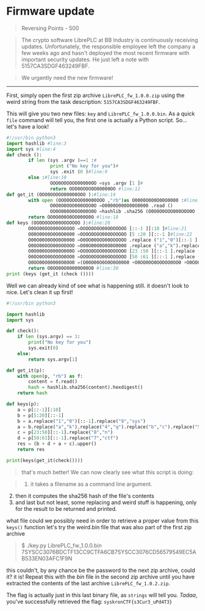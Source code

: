 # Firmware update

>Reversing
Points - 500


>The crypto software LibrePLC at BB Industry is continuously receiving updates. Unfortunately, the responsible employee left the company a few weeks ago and hasn't deployed the most recent firmware with important security updates. He just left a note with 5157CA3SDGF463249FBF.

>We urgently need the new firmware!

---

First, simply open the first zip archive `LibrePLC_fw_1.0.0.zip` using the weird string from the task description: `5157CA3SDGF463249FBF`.

This will give you two new files: `key` and `LibrePLC_fw_1.0.0.bin`. As a quick `file` command will tell you, the first one is actually a Python script. So... let's have a look!

```py
#!/usr/bin python3
import hashlib #line:3
import sys #line:4
def check ():
        if len (sys .argv )==1 :#
                print ("No key for you")#
                sys .exit (0 )#line:9
        else :#line:10
                OOO0OOOOOO00000OO =sys .argv [1 ]#
                return OOO0OOOOOO00000OO #line:12
def get_it (OOO0OOOOO00000OOO ):#line:14
        with open (OOO0OOOOO00000OOO ,"rb")as O0000O000O00O0000 :#line:15
                O0O0O0OOO000OOO0O =O0000O000O00O0000 .read ()
                OO0O000O0OO000O0O =hashlib .sha256 (O0O0O0OOO000OOO0O ).hexdigest ()
        return OO0O000O0OO000O0O #line:18
def keys (OOOOOOOO00OOOOOOO ):#line:20
        O0OO00OOO00OOOOOO =OOOOOOOO00OOOOOOO [::-1 ][:10 ]#line:21
        O00O00O0O0O0O0000 =OOOOOOOO00OOOOOOO [5 :20 ][::-1 ]#line:22
        O00O00O0O0O0O0000 =O0OO00OOO00OOOOOO .replace ("1","0")[::-1 ].replace ("9","sys")#
        O0OO00OOO00OOOOOO =O00O00O0O0O0O0000 .replace ("a","k").replace ("4","q").replace ("b","c").replace ("5","kron")#line:24
        O0O000OO0000O000O =OOOOOOOO00OOOOOOO [23 :50 ][::-1 ].replace ("8","n")
        O0OO0OO0OOOOO0OO0 =OOOOOOOO00OOOOOOO [50 :61 ][::-1 ].replace ("7","ctf")#
        O0OO00O00000O00O0 =(O00O00O0O0O0O0000 +O0OO0OO0OOOOO0OO0 +O0OO00OOO00OOOOOO +O0O000OO0000O000O ).upper ()#
        return O0OO00O00000O00O0 #line:30
print (keys (get_it (check ())))
```

Well we can already kind of see what is happening still. it doesn't look to nice. Let's clean it up first!

```py
#!/usr/bin python3

import hashlib
import sys

def check():
    if len (sys.argv) == 1:
        print("No key for you")
        sys.exit(0)
    else:
        return sys.argv[1]

def get_it(p):
    with open(p, "rb") as f:
        content = f.read()
        hash = hashlib.sha256(content).hexdigest()
    return hash

def keys(p):
    a = p[::-1][:10]
    b = p[5:20][::-1]
    b = a.replace("1","0")[::-1].replace("9","sys")
    a = b.replace("a","k").replace("4","q").replace("b","c").replace("5","kron")
    c = p[23:50][::-1].replace("8","n")
    d = p[50:61][::-1].replace("7","ctf")
    res = (b + d + a + c).upper()
    return res

print(keys(get_it(check())))
```

>that's much better! We can now clearly see what this script is doing:

>1. it takes a filename as a command line argument.
2. then it computes the sha256 hash of the file's contents
3. and last but not least, some replacing and weird stuff is happening, only for the result to be returned and printed.

what file could we possibly need in order to retrieve a proper value from this `keys()` function let's try the weird.bin file that was also part of the first zip archive 

>$ ./key.py LibrePLC_fw_1.0.0.bin
7SYSCC3076BDCTF13CC9CTFA6CB7SYSCC3076CD56579549EC5AB533EN03AFC1F9N


this couldn't, by any chance be the password to the next zip archive, could it? it is! Repeat this with the _bin_ file in the second zip archive until you have extracted the contents of the last archive `LibrePLC_fw_1.0.2.zip`.

The flag is actually just in this last binary file, as `strings` will tell you. _Tadaa_, you've successfully retrieved the flag: `syskronCTF{s3Cur3_uPd4T3}`
